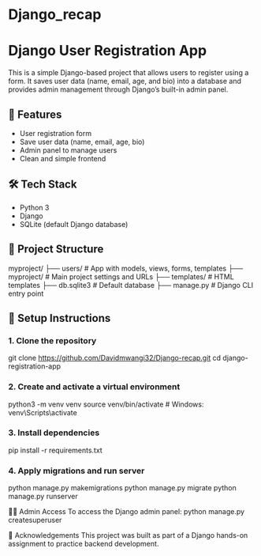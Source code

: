 # Django_recap
# Django User Registration App

This is a simple Django-based project that allows users to register using a form. It saves user data (name, email, age, and bio) into a database and provides admin management through Django’s built-in admin panel.

## 🔧 Features

- User registration form
- Save user data (name, email, age, bio)
- Admin panel to manage users
- Clean and simple frontend

## 🛠️ Tech Stack

- Python 3
- Django
- SQLite (default Django database)

## 📁 Project Structure

myproject/
├── users/ # App with models, views, forms, templates
├── myproject/ # Main project settings and URLs
├── templates/ # HTML templates
├── db.sqlite3 # Default database
├── manage.py # Django CLI entry point

## 🚀 Setup Instructions

### 1. Clone the repository
git clone https://github.com/Davidmwangi32/Django-recap.git
cd django-registration-app

### 2. Create and activate a virtual environment
python3 -m venv venv
source venv/bin/activate  # Windows: venv\Scripts\activate

### 3. Install dependencies
pip install -r requirements.txt

### 4. Apply migrations and run server
python manage.py makemigrations
python manage.py migrate
python manage.py runserver

🧑‍💼 Admin Access
To access the Django admin panel:
python manage.py createsuperuser

🙏 Acknowledgements
This project was built as part of a Django hands-on assignment to practice backend development.
